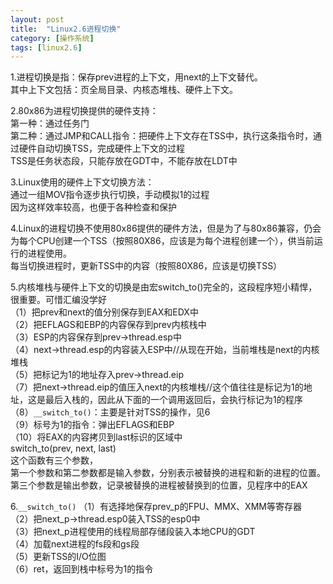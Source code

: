 ```yaml
---
layout: post
title:  "Linux2.6进程切换"
category: [操作系统]
tags: [linux2.6]
---
```


1.进程切换是指：保存prev进程的上下文，用next的上下文替代。  
其中上下文包括：页全局目录、内核态堆栈、硬件上下文。

2.80x86为进程切换提供的硬件支持：  
第一种：通过任务门  
第二种：通过JMP和CALL指令：把硬件上下文存在TSS中，执行这条指令时，通过硬件自动切换TSS，完成硬件上下文的过程  
TSS是任务状态段，只能存放在GDT中，不能存放在LDT中  

3.Linux使用的硬件上下文切换方法：  
通过一组MOV指令逐步执行切换，手动模拟1的过程    
因为这样效率较高，也便于各种检查和保护  

4.Linux的进程切换不使用80x86提供的硬件方法，但是为了与80x86兼容，仍会为每个CPU创建一个TSS（按照80X86，应该是为每个进程创建一个），供当前运行的进程使用。  
每当切换进程时，更新TSS中的内容（按照80X86，应该是切换TSS）

5.内核堆栈与硬件上下文的切换是由宏switch_to()完全的，这段程序短小精悍，很重要。可惜汇编没学好  
（1）把prev和next的值分别保存到EAX和EDX中  
（2）把EFLAGS和EBP的内容保存到prev内核栈中  
（3）ESP的内容保存到prev->thread.esp中  
（4）next->thread.esp的内容装入ESP中//从现在开始，当前堆栈是next的内核堆栈  
（5）把标记为1的地址存入prev->thread.eip  
（7）把next->thread.eip的值压入next的内核堆栈//这个值往往是标记为1的地址，这是最后入栈的，因此从下面的一个调用返回后，会执行标记为1的程序  
（8）`__switch_to()`：主要是针对TSS的操作，见6  
（9）标号为1的指令：弹出EFLAGS和EBP  
（10）将EAX的内容拷贝到last标识的区域中  
switch_to(prev, next, last)  
这个函数有三个参数，  
第一个参数和第二参数都是输入参数，分别表示被替换的进程和新的进程的位置。  
第三个参数是输出参数，记录被替换的进程被替换到的位置，见程序中的EAX  

6.`__switch_to()`
（1）有选择地保存prev_p的FPU、MMX、XMM等寄存器  
（2）把next_p->thread.esp0装入TSS的esp0中  
（3）把next_p进程使用的线程局部存储段装入本地CPU的GDT  
（4）加载next进程的fs段和gs段  
（5）更新TSS的I/O位图  
（6）ret，返回到栈中标号为1的指令  
